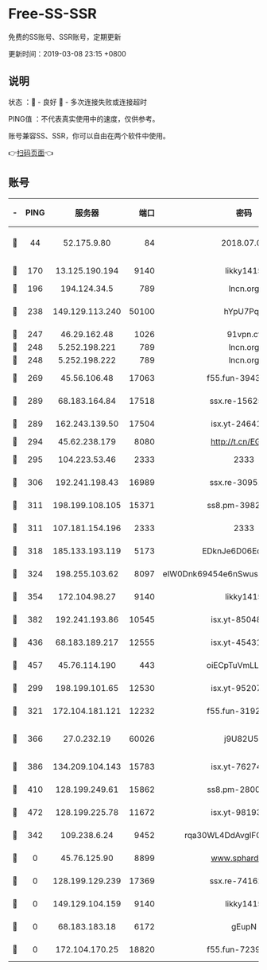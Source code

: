 # Free-SS-SSR

免费的SS账号、SSR账号，定期更新

更新时间：2019-03-08 23:15 +0800

## 说明

状态     ：🙂 - 良好 🙁 - 多次连接失败或连接超时

PING值   ：不代表真实使用中的速度，仅供参考。

账号兼容SS、SSR，你可以自由在两个软件中使用。

👉[扫码页面](https://liesauer.github.io/Free-SS-SSR/)👈

## 账号

|-|PING|服务器|端口|密码|加密方式|区域|
|:----:|:----:|:-----:|-----:|:----:|:----:|:----:|
|🙂|44|52.175.9.80|84|2018.07.07|chacha20-ietf-poly1305|HK|
|🙂|170|13.125.190.194|9140|likky1415|aes-256-cfb|KR|
|🙂|196|194.124.34.5|789|lncn.org|rc4|JP|
|🙂|238|149.129.113.240|50100|hYpU7PqP|chacha20-ietf-poly1305|CN|
|🙂|247|46.29.162.48|1026|91vpn.cf|rc4-md5|RU|
|🙂|248|5.252.198.221|789|lncn.org|rc4|JP|
|🙂|248|5.252.198.222|789|lncn.org|rc4|JP|
|🙂|269|45.56.106.48|17063|f55.fun-39436500|aes-256-cfb|US|
|🙂|289|68.183.164.84|17518|ssx.re-15625176|aes-256-cfb|US|
|🙂|289|162.243.139.50|17504|isx.yt-24641776|aes-256-cfb|US|
|🙂|294|45.62.238.179|8080|http://t.cn/EGJIyrl|rc4-md5|CA|
|🙂|295|104.223.53.46|2333|2333|aes-256-cfb|US|
|🙂|306|192.241.198.43|16989|ssx.re-30951670|aes-256-cfb|US|
|🙂|311|198.199.108.105|15371|ss8.pm-39823085|aes-256-cfb|US|
|🙂|311|107.181.154.196|2333|2333|aes-256-cfb|US|
|🙂|318|185.133.193.119|5173|EDknJe6D06EoWDaw|aes-256-cfb|US|
|🙂|324|198.255.103.62|8097|eIW0Dnk69454e6nSwuspv9DmS201tQ0D|aes-256-cfb|US|
|🙂|354|172.104.98.27|9140|likky1415|aes-256-cfb|JP|
|🙂|382|192.241.193.86|10545|isx.yt-85048474|aes-256-cfb|US|
|🙂|436|68.183.189.217|12555|isx.yt-45431620|aes-256-cfb|SG|
|🙂|457|45.76.114.190|443|oiECpTuVmLLxk4Ts|aes-256-cfb|AU|
|🙂|299|198.199.101.65|12530|isx.yt-95207438|aes-256-cfb|US|
|🙂|321|172.104.181.121|12232|f55.fun-31925719|aes-256-cfb|SG|
|🙂|366|27.0.232.19|60026|j9U82U53|xchacha20-ietf-poly1305|HK|
|🙂|386|134.209.104.143|15783|isx.yt-76274027|aes-256-cfb|SG|
|🙂|410|128.199.249.61|15862|ss8.pm-28005888|aes-256-cfb|SG|
|🙂|472|128.199.225.78|11672|isx.yt-98193362|aes-256-cfb|SG|
|🙁|342|109.238.6.24|9452|rqa30WL4DdAvgIFG6Fs3znzTa|aes-256-cfb|FR|
|🙁|0|45.76.125.90|8899|www.sphard.com|aes-256-cfb|AU|
|🙁|0|128.199.129.239|17369|ssx.re-74162614|aes-256-cfb|SG|
|🙁|0|149.129.104.159|9140|likky1415|aes-256-cfb|CN|
|🙁|0|68.183.183.18|6172|gEupN|aes-256-cfb|SG|
|🙁|0|172.104.170.25|18820|f55.fun-72397693|aes-256-cfb|SG|
